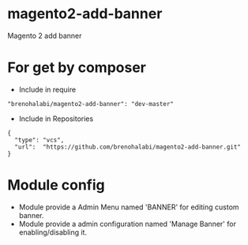 # magento2-add-banner
Magento 2 add banner

# For get by composer
* Include in require
```
"brenohalabi/magento2-add-banner": "dev-master"
```

* Include in Repositories
```
{
  "type": "vcs",
  "url":  "https://github.com/brenohalabi/magento2-add-banner.git"
}
```

# Module config
* Module provide a Admin Menu named 'BANNER' for editing custom banner.
* Module provide a admin configuration named 'Manage Banner' for enabling/disabling it.
